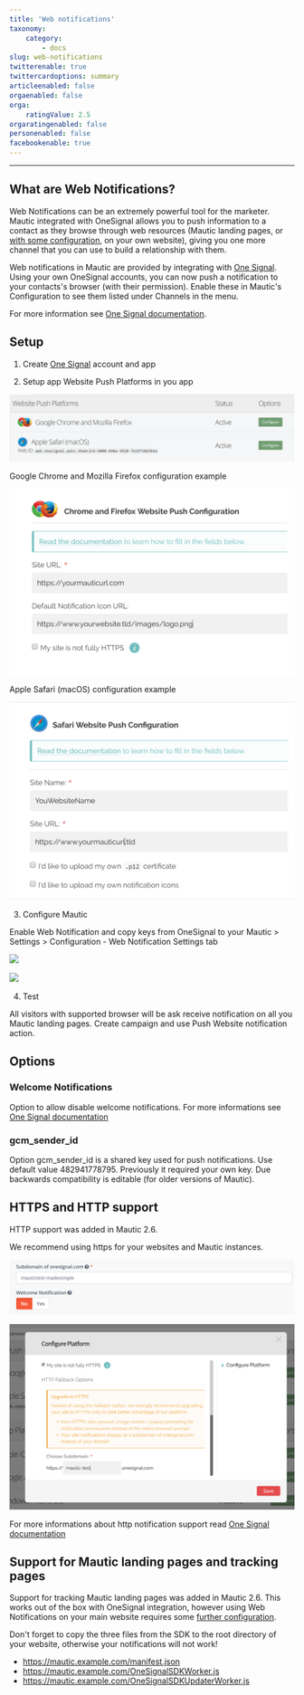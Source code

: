 ```yaml
---
title: 'Web notifications'
taxonomy:
    category:
        - docs
slug: web-notifications
twitterenable: true
twittercardoptions: summary
articleenabled: false
orgaenabled: false
orga:
    ratingValue: 2.5
orgaratingenabled: false
personenabled: false
facebookenable: true
---
```


---------------------
## What are Web Notifications?

Web Notifications can be an extremely powerful tool for the marketer. Mautic integrated with OneSignal allows you to push information to a contact as they browse through web resources (Mautic landing pages, or [with some configuration][onesignal-docs-https], on your own website), giving you one more channel that you can use to build a relationship with them.

Web notifications in Mautic are provided by integrating with [One Signal][onesignal]. Using your own OneSignal accounts, you can now push a notification to your contacts's browser (with their permission). Enable these in Mautic's Configuration to see them listed under Channels in the menu.

For more information see [One Signal documentation][onesignal-docs].

## Setup

1. Create [One Signal][onesignal] account and app

2. Setup app Website Push Platforms in you app

![](notification-setup1.PNG)

Google Chrome and Mozilla Firefox configuration example

![](notification-setup2.PNG)

Apple Safari (macOS) configuration example

![](notification-setup3.PNG)

3. Configure Mautic

Enable Web Notification and copy keys from OneSignal to your Mautic > Settings > Configuration - Web Notification Settings tab

![](notification-setup4.PNG)

![](notification-setup5.PNG)

4. Test

All visitors with supported browser will be ask receive notification on all you Mautic landing pages. Create campaign and use Push Website notification action.

## Options

### Welcome Notifications

Option to allow disable welcome notifications.
For more informations see [One Signal documentation][onesignal-docs-welcome]

### gcm_sender_id

Option gcm_sender_id is a shared key used for push notifications.
Use default value 482941778795. Previously it required your own key. Due backwards compatibility is editable (for older versions of Mautic).

## HTTPS and HTTP support

HTTP support was added in Mautic 2.6. 

We recommend using https for your websites and Mautic instances.

![](notifications-setup7.PNG)

![](notifications-setup6.PNG)

For more informations about http notification support read  [One Signal documentation][onesignal-docs-https]

## Support for Mautic landing pages and tracking pages

Support for tracking Mautic landing pages was added in Mautic 2.6. This works out of the box with OneSignal integration, however using Web Notifications on your main website requires some [further configuration][onesignal-docs-https].

Don't forget to copy the three files from the SDK to the root directory of your website, otherwise your notifications will not work!

* https://mautic.example.com/manifest.json
* https://mautic.example.com/OneSignalSDKWorker.js
* https://mautic.example.com/OneSignalSDKUpdaterWorker.js

[onesignal]: <https://onesignal.com>
[onesignal-docs]: <https//documentation.onesignal.com/docs/web-push-setup>
[onesignal-docs-welcome]: <https://documentation.onesignal.com/docs/welcome-notifications>
[onesignal-docs-https]: <https://documentation.onesignal.com/docs/web-push-http-vs-https>